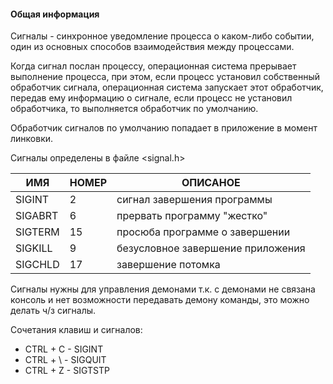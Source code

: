 #### Общая информация

Сигналы - синхронное уведомление процесса о каком-либо событии, 
один из основных способов взаимодействия между процессами. 

Когда сигнал послан процессу, операционная система прерывает выполнение процесса, при этом, 
если процесс установил собственный обработчик сигнала, операционная система запускает 
этот обработчик, передав ему информацию о сигнале, если процесс не установил обработчика, 
то выполняется обработчик по умолчанию.

Обработчик сигналов по умолчанию попадает в приложение в момент линковки.

Сигналы определены в файле <signal.h> 

| ИМЯ        |  НОМЕР    |    ОПИСАНОЕ                       |
|------------|-----------|-----------------------------------|
|SIGINT      |    2      | сигнал завершения программы       | 
|SIGABRT     |    6      | прервать программу "жестко"       |
|SIGTERM     |    15     | просюба программе о завершении    |
|SIGKILL     |    9      | безусловное завершение приложения |
|SIGCHLD     |    17     | завершение потомка                |

Сигналы нужны для управления демонами т.к. с демонами не связана консоль и нет возможности 
передавать демону команды, это можно делать ч/з сигналы.

Сочетания клавиш и сигналов:
- CTRL + C - SIGINT
- CTRL + \ - SIGQUIT
- CTRL + Z - SIGTSTP

